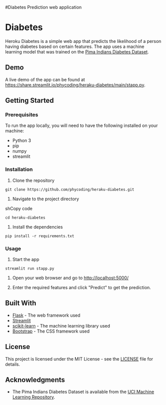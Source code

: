 #Diabetes Prediction web application


Diabetes
========

Heroku Diabetes is a simple web app that predicts the likelihood of a person having diabetes based on certain features. The app uses a machine learning model that was trained on the [Pima Indians Diabetes Dataset](https://www.kaggle.com/uciml/pima-indians-diabetes-database).

Demo
----

A live demo of the app can be found at <https://share.streamlit.io/phycoding/heraku-diabetes/main/stapp.py>.

Getting Started
---------------

### Prerequisites

To run the app locally, you will need to have the following installed on your machine:

-   Python 3
-   pip
-   numpy
-   streamlit

### Installation

1.  Clone the repository


`git clone https://github.com/phycoding/heraku-diabetes.git`

1.  Navigate to the project directory

shCopy code

`cd heraku-diabetes`

1.  Install the dependencies

`pip install -r requirements.txt`

### Usage

1.  Start the app


`streamlit run stapp.py`

1.  Open your web browser and go to <http://localhost:5000/>

2.  Enter the required features and click "Predict" to get the prediction.

Built With
----------

-   [Flask](https://flask.palletsprojects.com/en/2.0.x/) - The web framework used
-   [Streamlit](https://www.streamlit.io/) 
-   [scikit-learn](https://scikit-learn.org/stable/) - The machine learning library used
-   [Bootstrap](https://getbootstrap.com/) - The CSS framework used

License
-------

This project is licensed under the MIT License - see the [LICENSE](https://chat.openai.com/chat/LICENSE) file for details.

Acknowledgments
---------------

-   The Pima Indians Diabetes Dataset is available from the [UCI Machine Learning Repository](https://archive.ics.uci.edu/ml/datasets/pima+indians+diabetes).
